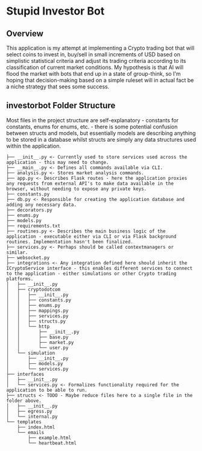 # Stupid Investor Bot

## Overview
This application is my attempt at implementing a Crypto trading bot that will select coins to invest in, buy/sell in small increments of USD based on simplistic statistical criteria and adjust its trading criteria according to its classification of current market conditions. My hypothesis is that AI will flood the market with bots that end up in a state of group-think, so I'm hoping that decision-making based on a simple ruleset will in actual fact be a niche strategy that sees some success.

## **investorbot** Folder Structure
Most files in the project structure are self-explanatory - constants for constants, enums for enums, etc. - there is some potential confusion between structs and models, but essentially models are describing anything to be stored in a database whilst structs are simply any data structures used within the application.

```
├── __init__.py <- Currently used to store services used across the application - this may need to change.
├── __main__.py <- Defines all commands available via CLI.
├── analysis.py <- Stores market analysis commands.
├── app.py <- Describes Flask routes - here the application proxies any requests from external API's to make data available in the browser, without needing to expose any private keys.
├── constants.py
├── db.py <- Responsible for creating the application database and adding any necessary data.
├── decorators.py
├── enums.py
├── models.py
├── requirements.txt
├── routines.py <- Describes the main business logic of the application - executable either via CLI or via Flask background routines. Implementation hasn't been finalized.
├── services.py <- Perhaps should be called contextmanagers or similar.
├── websocket.py
├── integrations <- Any integration defined here should inherit the ICryptoService interface - this enables different services to connect to the application - either simulations or other Crypto trading platforms.
│   ├── __init__.py
│   ├── cryptodotcom
│   │   ├── __init__.py
│   │   ├── constants.py
│   │   ├── enums.py
│   │   ├── mappings.py
│   │   ├── services.py
│   │   ├── structs.py
│   │   └── http
│   │       ├── __init__.py
│   │       ├── base.py
│   │       ├── market.py
│   │       └── user.py
│   └── simulation
│       ├── __init__.py
│       ├── models.py
│       └── services.py
├── interfaces
│   ├── __init__.py
│   └── services.py <- Formalizes functionality required for the application to be able to run.
├── structs <- TODO - Maybe reduce files here to a single file in the folder above.
│   ├── __init__.py
│   ├── egress.py
│   └── internal.py
└── templates
    ├── index.html
    └── emails
        ├── example.html
        └── heartbeat.html
```